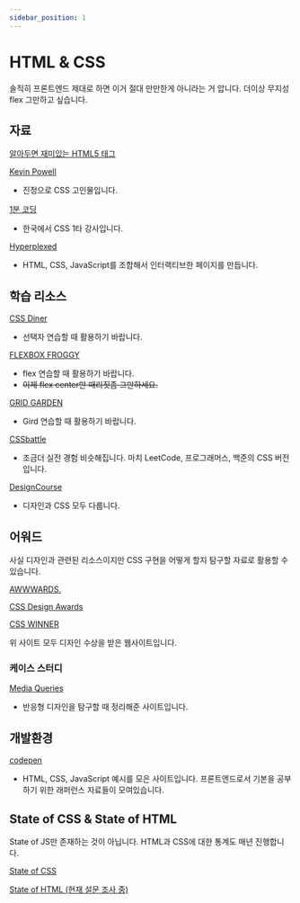```yaml
---
sidebar_position: 1
---
```


# HTML & CSS

솔직히 프론트엔드 제대로 하면 이거 절대 만만한게 아니라는 거 압니다. 더이상 무지성 flex 그만하고 싶습니다.

## 자료

[알아두면 재미있는 HTML5 태그](https://brunch.co.kr/@tigrisdesign/14)

[Kevin Powell](https://www.youtube.com/@KevinPowell)

- 진정으로 CSS 고인물입니다.

[1분 코딩](https://studiomeal.com/blog)

- 한국에서 CSS 1타 강사입니다.

[Hyperplexed](https://www.youtube.com/@Hyperplexed)

- HTML, CSS, JavaScript를 조합해서 인터랙티브한 페이지를 만듭니다.

## 학습 리소스

[CSS Diner](https://flukeout.github.io/)

- 선택자 연습할 때 활용하기 바랍니다.

[FLEXBOX FROGGY](https://flexboxfroggy.com/)

- flex 연습할 때 활용하기 바랍니다.
- ~~이제 flex center만 때리짓좀 그만하세요.~~

[GRID GARDEN](https://cssgridgarden.com/#ko)

- Gird 연습할 때 활용하기 바랍니다.

[CSSbattle](https://cssbattle.dev/)

- 조금더 실전 경험 비슷해집니다. 마치 LeetCode, 프로그래머스, 백준의 CSS 버전입니다.

[DesignCourse](https://www.youtube.com/@DesignCourse)

- 디자인과 CSS 모두 다룹니다.

## 어워드

사실 디자인과 관련된 리소스이지만 CSS 구현을 어떻게 할지 탐구할 자료로 활용할 수 있습니다.

[AWWWARDS.](https://www.awwwards.com/)

[CSS Design Awards](https://www.cssdesignawards.com/)

[CSS WINNER](https://www.csswinner.com/)

위 사이트 모두 디자인 수상을 받은 웹사이트입니다.

### 케이스 스터디

[Media Queries](https://mediaqueri.es/)

- 반응형 디자인을 탐구할 때 정리해준 사이트입니다.

<!-- https://cssicon.space/#/ -->

<!-- @TODO: CSS 유틸 사이트 목록  tailwind cheat sheet를 여기 넣을지 판단하기, 컬러 단계도 포함 -->

<!-- @TODO: BAM 네이밍 컨벤션 추가하기 -->

<!-- @TODO: 컨테이너 쿼리 추가하기 -->

## 개발환경

[codepen](https://codepen.io/)

- HTML, CSS, JavaScript 예시를 모은 사이트입니다. 프론트엔드로서 기본을 공부하기 위한 래퍼런스 자료들이 모여있습니다.

## State of CSS & State of HTML

State of JS만 존재하는 것이 아닙니다. HTML과 CSS에 대한 통계도 매년 진행합니다.

[State of CSS](https://2023.stateofcss.com/en-US/)

[State of HTML (현재 설문 조사 중)](https://stateofhtml.com/en-US)
